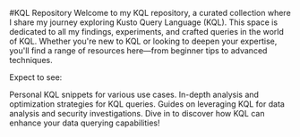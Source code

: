 #KQL Repository
Welcome to my KQL repository, a curated collection where I share my journey exploring Kusto Query Language (KQL). This space is dedicated to all my findings, experiments, and crafted queries in the world of KQL. Whether you're new to KQL or looking to deepen your expertise, you'll find a range of resources here—from beginner tips to advanced techniques.

Expect to see:

Personal KQL snippets for various use cases.
In-depth analysis and optimization strategies for KQL queries.
Guides on leveraging KQL for data analysis and security investigations.
Dive in to discover how KQL can enhance your data querying capabilities!
